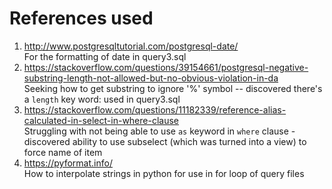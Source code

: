 # References used


1. http://www.postgresqltutorial.com/postgresql-date/  
  For the formatting of date in query3.sql
2. https://stackoverflow.com/questions/39154661/postgresql-negative-substring-length-not-allowed-but-no-obvious-violation-in-da  
  Seeking how to get substring to ignore '%' symbol -- discovered there's a `length` key word: used in query3.sql  
3. https://stackoverflow.com/questions/11182339/reference-alias-calculated-in-select-in-where-clause  
  Struggling with not being able to use `as` keyword in `where` clause - discovered ability to use subselect (which was turned into a view) to force name of item  
4. https://pyformat.info/  
  How to interpolate strings in python for use in for loop of query files  
